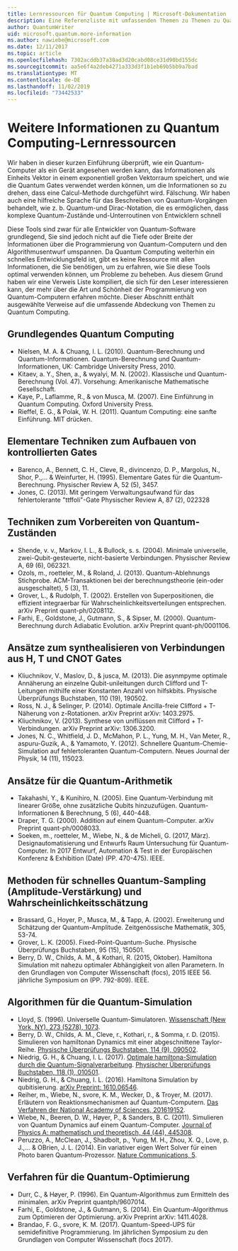 ```yaml
---
title: Lernressourcen für Quantum Computing | Microsoft-Dokumentation
description: Eine Referenzliste mit umfassenden Themen zu Themen zu Quantencomputing, wenn Sie mehr über die Programmierung von Quantum-Computern erfahren möchten.
author: QuantumWriter
uid: microsoft.quantum.more-information
ms.author: nawiebe@microsoft.com
ms.date: 12/11/2017
ms.topic: article
ms.openlocfilehash: 7302acddb37a30ad3d20cabd08ce31d90bd155dc
ms.sourcegitcommit: aa5e6f4a2deb4271a333d3f1b1eb69b5bb9a7bad
ms.translationtype: MT
ms.contentlocale: de-DE
ms.lasthandoff: 11/02/2019
ms.locfileid: "73442533"
---
```

# <a name="more-quantum-computing-learning-resources"></a>Weitere Informationen zu Quantum Computing-Lernressourcen

Wir haben in dieser kurzen Einführung überprüft, wie ein Quantum-Computer als ein Gerät angesehen werden kann, das Informationen als Einheits Vektor in einem exponentiell großen Vektorraum speichert, und wie die Quantum Gates verwendet werden können, um die Informationen so zu drehen, dass eine Calcul-Methode durchgeführt wird. Fälschung.  Wir haben auch eine hilfreiche Sprache für das Beschreiben von Quantum-Vorgängen behandelt, wie z. b. Quantum-und Dirac-Notation, die es ermöglichen, dass komplexe Quantum-Zustände und-Unterroutinen von Entwicklern schnell

Diese Tools sind zwar für alle Entwickler von Quantum-Software grundlegend, Sie sind jedoch nicht auf die Tiefe oder Breite der Informationen über die Programmierung von Quantum-Computern und den Algorithmusentwurf umspannen.  Da Quantum Computing weiterhin ein schnelles Entwicklungsfeld ist, gibt es keine Ressource mit allen Informationen, die Sie benötigen, um zu erfahren, wie Sie diese Tools optimal verwenden können, um Probleme zu beheben.  Aus diesem Grund haben wir eine Verweis Liste kompiliert, die sich für den Leser interessieren kann, der mehr über die Art und Schönheit der Programmierung von Quantum-Computern erfahren möchte.
Dieser Abschnitt enthält ausgewählte Verweise auf die umfassende Abdeckung von Themen zu Quantum Computing.

## <a name="basic-quantum-computing"></a>Grundlegendes Quantum Computing ##

+ Nielsen, M. A. & Chuang, I. L. (2010). Quantum-Berechnung und Quantum-Informationen. Quantum-Berechnung und Quantum-Informationen, UK: Cambridge University Press, 2010.
+ Kitaev, a. Y., Shen, a., & wyalyi, M. N. (2002). Klassische und Quantum-Berechnung (Vol. 47). Vorsehung: Amerikanische Mathematische Gesellschaft.
+ Kaye, P., Laflamme, R., & von Musca, M. (2007). Eine Einführung in Quantum Computing. Oxford University Press.
+ Rieffel, E. G., & Polak, W. H. (2011). Quantum Computing: eine sanfte Einführung. MIT drücken.

## <a name="elementary-techniques-for-building-controlled-gates"></a>Elementare Techniken zum Aufbauen von kontrollierten Gates ##

+ Barenco, A., Bennett, C. H., Cleve, R., divincenzo, D. P., Margolus, N., Shor, P.,... & Weinfurter, H. (1995). Elementare Gates für die Quantum-Berechnung. Physischer Review A, 52 (5), 3457.
+ Jones, C. (2013). Mit geringem Verwaltungsaufwand für das fehlertolerante "ttffoli"-Gate Physischer Review A, 87 (2), 022328

## <a name="techniques-for-preparing-quantum-states"></a>Techniken zum Vorbereiten von Quantum-Zuständen ##

+ Shende, v. v., Markov, I. L., & Bullock, s. s. (2004). Minimale universelle, zwei-Qubit-gesteuerte, nicht-basierte Verbindungen. Physischer Review A, 69 (6), 062321.
+ Ozols, m., roetteler, M., & Roland, J. (2013). Quantum-Ablehnungs Stichprobe. ACM-Transaktionen bei der berechnungstheorie (ein-oder ausgeschaltet), 5 (3), 11.
+ Grover, L., & Rudolph, T. (2002). Erstellen von Superpositionen, die effizient integraerbar für Wahrscheinlichkeitsverteilungen entsprechen. arXiv Preprint quant-ph/0208112.
+ Farhi, E., Goldstone, J., Gutmann, S., & Sipser, M. (2000). Quantum-Berechnung durch Adiabatic Evolution. arXiv Preprint quant-ph/0001106.

## <a name="approaches-for-synthesizing-circuits-out-of-h-t-and-cnot-gates"></a>Ansätze zum synthealisieren von Verbindungen aus H, T und CNOT Gates ##

+ Kliuchnikov, V., Maslov, D., & jusca, M. (2013). Die asynmpyme optimale Annäherung an einzelne Qubit-unileitungen durch Clifford und T-Leitungen mithilfe einer Konstanten Anzahl von hilfskbits. Physische Überprüfungs Buchstaben, 110 (19), 190502.
+ Ross, N. J., & Selinger, P. (2014). Optimale Ancilla-freie Clifford + T-Näherung von z-Rotationen. arXiv Preprint arXiv: 1403.2975.
+ Kliuchnikov, V. (2013). Synthese von uniflüssen mit Clifford + T-Verbindungen. arXiv Preprint arXiv: 1306.3200.
+ Jones, N. C., Whitfield, J. D., McMahon, P. L., Yung, M. H., Van Meter, R., aspuru-Guzik, A., & Yamamoto, Y. (2012). Schnellere Quantum-Chemie-Simulation auf fehlertoleranten Quantum-Computern. Neues Journal der Physik, 14 (11), 115023.

## <a name="approaches-for-quantum-arithmetic"></a>Ansätze für die Quantum-Arithmetik ##

+ Takahashi, Y., & Kunihiro, N. (2005). Eine Quantum-Verbindung mit linearer Größe, ohne zusätzliche Qubits hinzuzufügen. Quantum-Informationen & Berechnung, 5 (6), 440-448.
+ Draper, T. G. (2000). Addition auf einem Quantum-Computer. arXiv Preprint quant-ph/0008033.
+ Soeken, m., roetteler, M., Wiebe, N., & de Micheli, G. (2017, März). Designautomatisierung und Entwurfs Raum Untersuchung für Quantum-Computer. In 2017 Entwurf, Automation & Test in der Europäischen Konferenz & Exhibition (Date) (PP. 470-475). IEEE.

## <a name="methods-for-fast-quantum-sampling-amplitude-amplification-and-probability-estimation"></a>Methoden für schnelles Quantum-Sampling (Amplitude-Verstärkung) und Wahrscheinlichkeitsschätzung ##

+ Brassard, G., Hoyer, P., Musca, M., & Tapp, A. (2002). Erweiterung und Schätzung der Quantum-Amplitude. Zeitgenössische Mathematik, 305, 53-74.
+ Grover, L. K. (2005). Fixed-Point-Quantum-Suche. Physische Überprüfungs Buchstaben, 95 (15), 150501.
+ Berry, D. W., Childs, A. M., & Kothari, R. (2015, Oktober). Hamiltona Simulation mit nahezu optimaler Abhängigkeit von allen Parametern. In den Grundlagen von Computer Wissenschaft (focs), 2015 IEEE 56. jährliche Symposium on (PP. 792-809). IEEE.

## <a name="algorithms-for-quantum-simulation"></a>Algorithmen für die Quantum-Simulation ##

+ Lloyd, S. (1996). Universelle Quantum-Simulatoren. [Wissenschaft (New York, NY), 273 (5278), 1073](http://doi.org/10.1126/science.273.5278.1073).
+ Berry, D. W., Childs, A. M., Cleve, r., Kothari, r., & Somma, r. D. (2015). Simulieren von hamiltonan Dynamics mit einer abgeschnittene Taylor-Reihe. [Physische Überprüfungs Buchstaben, 114 (9), 090502](http://doi.org/10.1103/PhysRevLett.114.090502).
+ Niedrig, G. H., & Chuang, I. L. (2017). [Optimale hamiltona-Simulation durch die Quantum-Signalverarbeitung](https://arxiv.org/abs/1606.02685). [Physischer Überprüfungs Buchstaben, 118 (1), 010501](http://doi.org/10.1103/PhysRevLett.118.010501).
+ Niedrig, G. H., & Chuang, I. L. (2016). Hamiltona Simulation by qubitisierung. [arXiv Preprint: 1610.06546](https://arxiv.org/abs/1610.06546).
+ Reiher, m., Wiebe, N., svore, K. M., Wecker, D., & Troyer, M. (2017). Erläutern von Reaktionsmechanismen auf Quantum-Computern. [Das Verfahren der National Academy of Sciences, 201619152](http://doi.org/10.1073/pnas.1619152114).
+ Wiebe, N., Beeren, D. W., Høyer, P., & Sanders, B. C. (2011). Simulieren von Quantum Dynamics auf einem Quantum-Computer. [Journal of Physics A: mathematisch und theoretisch, 44 (44), 445308](http://doi.org/10.1088/1751-8113/44/44/445308).
+ Peruzzo, A., McClean, J., Shadbolt, p., Yung, M. H., Zhou, X. Q., Love, p. J.,... & OBrien, J. L. (2014). Ein variativer eigen Wert Solver für einen Photo baren Quantum-Prozessor. [Nature Communications, 5](http://doi.org/10.1038/ncomms5213).

## <a name="procedures-for-quantum-optimization"></a>Verfahren für die Quantum-Optimierung ##

+ Durr, C., & Høyer, P. (1996). Ein Quantum-Algorithmus zum Ermitteln des minimalen. arXiv Preprint quantph/9607014.
+ Farhi, E., Goldstone, J., & Gutmann, S. (2014). Ein Quantum-Algorithmus zum Optimieren der Optimierung. arXiv Preprint arXiv: 1411.4028.
+ Brandao, F. G., svore, K. M. (2017). Quantum-Speed-UPS für semidefinitive Programmierung. Im jährlichen Symposium zu den Grundlagen von Computer Wissenschaft (focs 2017).
